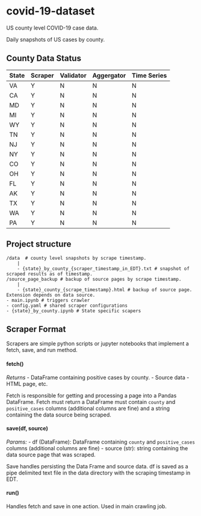 # covid-19-dataset
US county level COVID-19 case data.

Daily snapshots of US cases by county. 

## County Data Status
| State | Scraper | Validator | Aggergator | Time Series |
|-------|---------|-----------|------------|-------------|
|   VA  |    Y    |     N     |     N      |      N      |
|   CA  |    Y    |     N     |     N      |      N      |
|   MD  |    Y    |     N     |     N      |      N      |
|   MI  |    Y    |     N     |     N      |      N      |
|   WY  |    Y    |     N     |     N      |      N      |
|   TN  |    Y    |     N     |     N      |      N      |
|   NJ  |    Y    |     N     |     N      |      N      |
|   NY  |    Y    |     N     |     N      |      N      |
|   CO  |    Y    |     N     |     N      |      N      |
|   OH  |    Y    |     N     |     N      |      N      |
|   FL  |    Y    |     N     |     N      |      N      |
|   AK  |    Y    |     N     |     N      |      N      |
|   TX  |    Y    |     N     |     N      |      N      |
|   WA  |    Y    |     N     |     N      |      N      |
|   PA  |    Y    |     N     |     N      |      N      |


## Project structure
```
/data  # county level snapshots by scrape timestamp.
    |
    - {state}_by_county_{scraper_timestamp_in_EDT}.txt # snapshot of scraped results as of timestamp.
/source_page_backup # backup of source pages by scrape timestamp.
    |
    - {state}_county_{scrape_timestamp}.html # backup of source page. Extension depends on data source.
- main.ipynb # triggers crawler
- config.yaml # shared scraper configurations
- {state}_by_county.ipynb # State specific scapers
```

## Scraper Format
Scrapers are simple python scripts or jupyter notebooks that implement a fetch, save, and run method.
#### fetch() 
_Returns_
	- DataFrame containing positive cases by county.
	- Source data - HTML page, etc.
	
Fetch is responsible for getting and processing a page into a Pandas DataFrame. Fetch must return a DataFrame must contain `county` and `positive_cases` columns (additional columns are fine) and a string containing the data source being scraped.

#### save(df, source)
_Params:_
	- df (DataFrame): DataFrame containing `county` and `positive_cases` columns (additional columns are fine) 
	- source (str): string containing the data source page that was scraped.

Save handles persisting the Data Frame and source data. df is saved as a pipe delimited text file in the data directory with the scraping timestamp in EDT.

#### run()
Handles fetch and save in one action. Used in main crawling job.